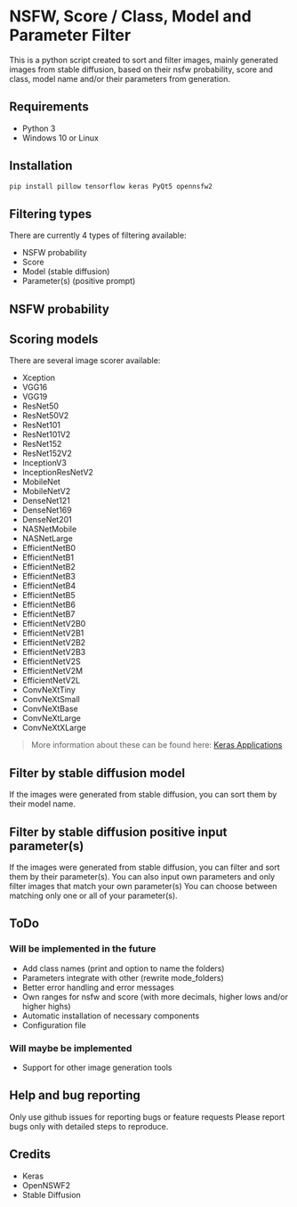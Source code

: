 # NSFW, Score / Class, Model and Parameter Filter

This is a python script created to sort and filter images, mainly generated images from stable diffusion, based on their nsfw probability, score and class, model name and/or their parameters from generation.

## Requirements

- Python 3
- Windows 10 or Linux

## Installation
```bash
pip install pillow tensorflow keras PyQt5 opennsfw2
```

## Filtering types
There are currently 4 types of filtering available:
- NSFW probability
- Score
- Model (stable diffusion)
- Parameter(s) (positive prompt)

## NSFW probability

## Scoring models
There are several image scorer available:
- Xception
- VGG16
- VGG19
- ResNet50
- ResNet50V2
- ResNet101
- ResNet101V2
- ResNet152
- ResNet152V2
- InceptionV3
- InceptionResNetV2
- MobileNet
- MobileNetV2
- DenseNet121
- DenseNet169
- DenseNet201
- NASNetMobile
- NASNetLarge
- EfficientNetB0
- EfficientNetB1
- EfficientNetB2
- EfficientNetB3
- EfficientNetB4
- EfficientNetB5
- EfficientNetB6
- EfficientNetB7
- EfficientNetV2B0
- EfficientNetV2B1
- EfficientNetV2B2
- EfficientNetV2B3
- EfficientNetV2S
- EfficientNetV2M
- EfficientNetV2L
- ConvNeXtTiny
- ConvNeXtSmall
- ConvNeXtBase
- ConvNeXtLarge
- ConvNeXtXLarge

> More information about these can be found here: [Keras Applications](https://keras.io/api/applications/)

## Filter by stable diffusion model
If the images were generated from stable diffusion, you can sort them by their model name.

## Filter by stable diffusion positive input parameter(s)
If the images were generated from stable diffusion, you can filter and sort them by their parameter(s).
You can also input own parameters and only filter images that match your own parameter(s)
You can choose between matching only one or all of your parameter(s).

## ToDo
### Will be implemented in the future
- Add class names (print and option to name the folders)
- Parameters integrate with other (rewrite mode_folders)
- Better error handling and error messages
- Own ranges for nsfw and score (with more decimals, higher lows and/or higher highs)
- Automatic installation of necessary components
- Configuration file

### Will maybe be implemented

- Support for other image generation tools


## Help and bug reporting
Only use github issues for reporting bugs or feature requests 
Please report bugs only with detailed steps to reproduce.

## Credits

- Keras
- OpenNSWF2
- Stable Diffusion

